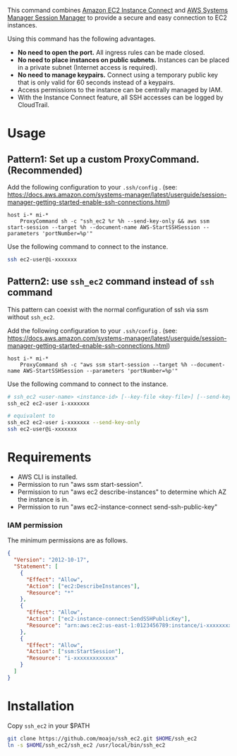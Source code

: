 This command combines [Amazon EC2 Instance Connect](https://docs.aws.amazon.com/AWSEC2/latest/UserGuide/Connect-using-EC2-Instance-Connect.html) and [AWS Systems Manager Session Manager](https://docs.aws.amazon.com/systems-manager/latest/userguide/session-manager.html) to provide a secure and easy connection to EC2 instances.

Using this command has the following advantages.

- **No need to open the port.** All ingress rules can be made closed.
- **No need to place instances on public subnets.** Instances can be placed in a private subnet (Internet access is required).
- **No need to manage keypairs.** Connect using a temporary public key that is only valid for 60 seconds instead of a keypairs.
- Access permissions to the instance can be centrally managed by IAM.
- With the Instance Connect feature, all SSH accesses can be logged by CloudTrail.

# Usage

## Pattern1: Set up a custom ProxyCommand.(Recommended)

Add the following configuration to your `.ssh/config` .
(see: https://docs.aws.amazon.com/systems-manager/latest/userguide/session-manager-getting-started-enable-ssh-connections.html)

```sshconfig
host i-* mi-*
    ProxyCommand sh -c "ssh_ec2 %r %h --send-key-only && aws ssm start-session --target %h --document-name AWS-StartSSHSession --parameters 'portNumber=%p'"
```

Use the following command to connect to the instance.

```sh
ssh ec2-user@i-xxxxxxx
```

## Pattern2: use `ssh_ec2` command instead of `ssh` command

This pattern can coexist with the normal configuration of ssh via ssm without `ssh_ec2`.

Add the following configuration to your `.ssh/config` .
(see: https://docs.aws.amazon.com/systems-manager/latest/userguide/session-manager-getting-started-enable-ssh-connections.html)

```sshconfig
host i-* mi-*
    ProxyCommand sh -c "aws ssm start-session --target %h --document-name AWS-StartSSHSession --parameters 'portNumber=%p'"
```

Use the following command to connect to the instance.

```sh
# ssh_ec2 <user-name> <instance-id> [--key-file <key-file>] [--send-key-only]
ssh_ec2 ec2-user i-xxxxxxx

# equivalent to
ssh_ec2 ec2-user i-xxxxxxx --send-key-only
ssh ec2-user@i-xxxxxxx
```

# Requirements

- AWS CLI is installed.
- Permission to run "aws ssm start-session".
- Permission to run "aws ec2 describe-instances" to determine which AZ the instance is in.
- Permission to run "aws ec2-instance-connect send-ssh-public-key"

### IAM permission

The minimum permissions are as follows.

```json
{
  "Version": "2012-10-17",
  "Statement": [
    {
      "Effect": "Allow",
      "Action": ["ec2:DescribeInstances"],
      "Resource": "*"
    },
    {
      "Effect": "Allow",
      "Action": ["ec2-instance-connect:SendSSHPublicKey"],
      "Resource": "arn:aws:ec2:us-east-1:0123456789:instance/i-xxxxxxxxxxxxx"
    },
    {
      "Effect": "Allow",
      "Action": ["ssm:StartSession"],
      "Resource": "i-xxxxxxxxxxxxx"
    }
  ]
}
```

# Installation

Copy `ssh_ec2` in your $PATH

```sh
git clone https://github.com/moajo/ssh_ec2.git $HOME/ssh_ec2
ln -s $HOME/ssh_ec2/ssh_ec2 /usr/local/bin/ssh_ec2
```
